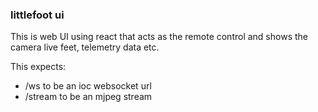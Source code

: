 ### littlefoot ui 

This is web UI using react that acts as the remote control and shows the camera live feet, telemetry data etc.

This expects:
- /ws to be an ioc websocket url
- /stream to be an mjpeg stream

